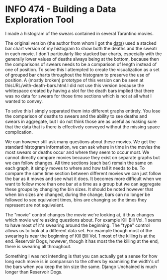 # INFO 474 - Building a Data Exploration Tool

I made a histogram of the swears contained in several Tarantino movies.

The original version (the author from whom I got the [data](https://github.com/fivethirtyeight/data))
used a stacked bar chart version of my histogram to show both the deaths and the sweatr in each
movie. I don't particularly like stacked bar charts, especially with the generally lower values of deaths
always being at the bottom, because then the comparisons of swears needs to be a comparison of length
instead of one of position. To solve this I attempted to create the visualization as a set of grouped
bar charts throughout the histogram to preserve the use of position. A (mostly broken) prototype of this version can be seen
at thisURL/with-death-bars.html.I did not use this version because the whitespace created by having a slot
for the death bars implied that there was no data for swears for those time sections which is not at all what
I wanted to convey.

To solve this I simply separated them into different graphs entirely. You lose the comparison of deaths to
swears and the ability to see deaths and swears in aggregate, but I do not think those are as useful as making
sure that the data that is there is effectively conveyed without the missing space complication.

We can however still ask many questions about these movies. We get the standard histogram information, we can ask
where in time in the movies the most swears or deaths occur and where they seem to occur most. We cannot directly compare movies because they exist
on separate graphs but we can follow changes. All time sections (each bar) remain the same on each graph, it
simply moves to where and how tall it needs to be. To compare the same time section between different movies we
can just follow the bar as it moves and see what it does. It becomes more difficult when we want to follow more
than one bar at a time as a group but we can aggregate these groups by changing the bin sizes. It should be noted however
that when bin sizes are changed, during the change, bars can no longer be followed to see equivalent times, bins are changing
so the times they represent are not equivalent.

The "movie" control changes the movie we're looking at, it thus changes which movie we're asking questions about.
For example Kill Bill Vol. 1 seems to have most of it's swearing around the beginning. The "type" control allows us
to look at a different data set. For example though most of the swearing is near the beginning of Kill Bill Vol. 1
most of the killing is at the end. Reservoir Dogs, however, though it has most the the killing at the end, there is swearing
all throughout.

Something I was not intending is that you can actually get a sense for how long each movie is in comparison to the
others by examining the width's of the bars when you keep the bin size the same. Django Unchained is much
longer than Reservoir Dogs.